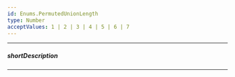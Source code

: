 ```yaml
---
id: Enums.PermutedUnionLength
type: Number
acceptValues: 1 | 2 | 3 | 4 | 5 | 6 | 7
---
```

---
##### shortDescription
<!-- Description goes here -->

---
<!-- Description goes here -->